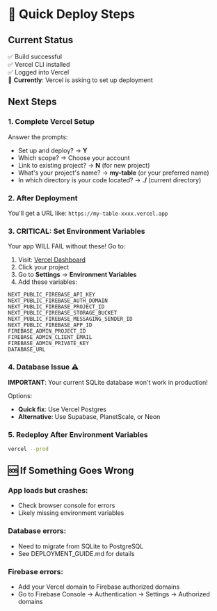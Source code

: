 # 🚀 Quick Deploy Steps

## Current Status

✅ Build successful  
✅ Vercel CLI installed  
✅ Logged into Vercel  
🔄 **Currently**: Vercel is asking to set up deployment

## Next Steps

### 1. Complete Vercel Setup

Answer the prompts:

- Set up and deploy? → **Y**
- Which scope? → Choose your account
- Link to existing project? → **N** (for new project)
- What's your project's name? → **my-table** (or your preferred name)
- In which directory is your code located? → **./** (current directory)

### 2. After Deployment

You'll get a URL like: `https://my-table-xxxx.vercel.app`

### 3. CRITICAL: Set Environment Variables

Your app WILL FAIL without these! Go to:

1. Visit: [Vercel Dashboard](https://vercel.com/dashboard)
2. Click your project
3. Go to **Settings** → **Environment Variables**
4. Add these variables:

```
NEXT_PUBLIC_FIREBASE_API_KEY
NEXT_PUBLIC_FIREBASE_AUTH_DOMAIN
NEXT_PUBLIC_FIREBASE_PROJECT_ID
NEXT_PUBLIC_FIREBASE_STORAGE_BUCKET
NEXT_PUBLIC_FIREBASE_MESSAGING_SENDER_ID
NEXT_PUBLIC_FIREBASE_APP_ID
FIREBASE_ADMIN_PROJECT_ID
FIREBASE_ADMIN_CLIENT_EMAIL
FIREBASE_ADMIN_PRIVATE_KEY
DATABASE_URL
```

### 4. Database Issue ⚠️

**IMPORTANT**: Your current SQLite database won't work in production!

Options:

- **Quick fix**: Use Vercel Postgres
- **Alternative**: Use Supabase, PlanetScale, or Neon

### 5. Redeploy After Environment Variables

```bash
vercel --prod
```

## 🆘 If Something Goes Wrong

### App loads but crashes:

- Check browser console for errors
- Likely missing environment variables

### Database errors:

- Need to migrate from SQLite to PostgreSQL
- See DEPLOYMENT_GUIDE.md for details

### Firebase errors:

- Add your Vercel domain to Firebase authorized domains
- Go to Firebase Console → Authentication → Settings → Authorized domains
